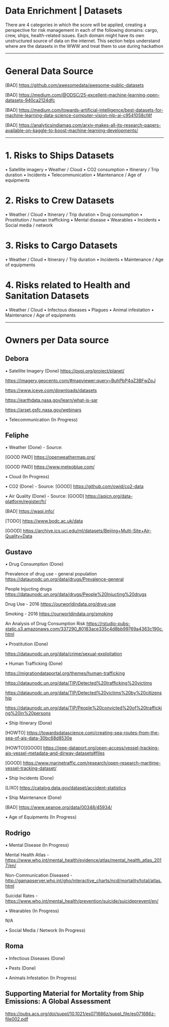 # Data Enrichment | Datasets

There are 4 categories in which the score will be applied, creating a perspective for risk management in each of the following domains: cargo, crew, ships, health-related issues. Each domain might have its own unstructured source of data on the internet. This section helps understand where are the datasets in the WWW and treat them to use during hackathon



_________________________________________________________________________________________________________________________________

# General Data Source

[BAD] https://github.com/awesomedata/awesome-public-datasets

[BAD] https://medium.com/@ODSC/25-excellent-machine-learning-open-datasets-940ca2124dfc

[BAD] https://medium.com/towards-artificial-intelligence/best-datasets-for-machine-learning-data-science-computer-vision-nlp-ai-c9541058cf4f

[BAD] https://analyticsindiamag.com/arxiv-makes-all-its-research-papers-available-on-kaggle-to-boost-machine-learning-developments/
_________________________________________________________________________________________________________________________________

# 1. Risks to Ships Datasets
•	Satellite imagery
•	Weather / Cloud
•	CO2 consumption
•	Itinerary / Trip duration
•	Incidents
•	Telecommunication
•	Maintenance / Age of equipments




# 2. Risks to Crew Datasets
•	Weather / Cloud
•	Itinerary / Trip duration
•	Drug consumption
•	Prostitution / human trafficking
•	Mental disease
•	Wearables
•	Incidents
•	Social media / network




# 3. Risks to Cargo Datasets
•	Weather / Cloud
•	Itinerary / Trip duration
•	Incidents
•	Maintenance / Age of equipments




# 4. Risks related to Health and Sanitation Datasets
•	Weather / Cloud 
•	Infectous diseases
•	Plagues
•	Animal infestation
•	Maintenance / Age of equipments




_________________________________________________________________________________________________________________________________

# Owners per Data source

## Debora
•	Satellite Imagery (Done)
https://pypi.org/project/planet/

https://imagery.geocento.com/#mapviewer:query=BuhPbP4qZ3BFwZpJ

https://www.iceye.com/downloads/datasets

https://earthdata.nasa.gov/learn/what-is-sar

https://arset.gsfc.nasa.gov/webinars

•	Telecommunication (In Progress)




## Feliphe
•	Weather (Done) - Source: 

[GOOD PAID] https://openweathermap.org/

[GOOD PAID] https://www.meteoblue.com/

•	Cloud (In Progress)

•	CO2 (Done) - Source: 
[GOOD] https://github.com/owid/co2-data

•	Air Quality (Done) - Source: 
[GOOD] https://aqicn.org/data-platform/register/fr/

[BAD] https://waqi.info/

[TODO] https://www.bodc.ac.uk/data

[GOOD] https://archive.ics.uci.edu/ml/datasets/Beijing+Multi-Site+Air-Quality+Data


## Gustavo
•	Drug Consumption (Done)

Prevalence of drug use - general population
https://dataunodc.un.org/data/drugs/Prevalence-general

People Injucting drugs
https://dataunodc.un.org/data/drugs/People%20Injucting%20drugs

Drug Use -  2016
https://ourworldindata.org/drug-use

Smoking - 2016
https://ourworldindata.org/smoking

An Analysis of Drug Consumption Risk
https://rstudio-pubs-static.s3.amazonaws.com/337290_80183ace335c4d8bb99769a4363c190c.html

•	Prostitution (Done)

https://dataunodc.un.org/data/crime/sexual-exploitation

•	Human Trafficking (Done)

https://migrationdataportal.org/themes/human-trafficking

https://dataunodc.un.org/data/TIP/Detected%20trafficking%20victims

https://dataunodc.un.org/data/TIP/Detected%20victims%20by%20citizenship

https://dataunodc.un.org/data/TIP/People%20convicted%20of%20trafficking%20in%20persons


•	Ship Itinerary (Done)

[HOWTO] https://towardsdatascience.com/creating-sea-routes-from-the-sea-of-ais-data-30bc68d8530e

[HOWTO][GOOD] https://ieee-dataport.org/open-access/vessel-tracking-ais-vessel-metadata-and-dirway-datasets#files

[GOOD] https://www.marinetraffic.com/research/open-research-maritime-vessel-tracking-dataset/


•	Ship Incidents (Done)

[LIXO] https://catalog.data.gov/dataset/accident-statistics


•	Ship Maintenance (Done)

[BAD] https://www.seanoe.org/data/00348/45934/


•	Age of Equipments (In Progress)




## Rodrigo
•	Mental Disease (In Progress)

Mental Health Atlas - https://www.who.int/mental_health/evidence/atlas/mental_health_atlas_2017/en/

Non-Communication Diseased - http://gamapserver.who.int/gho/interactive_charts/ncd/mortality/total/atlas.html

Suicidal Rates - https://www.who.int/mental_health/prevention/suicide/suicideprevent/en/

•	Wearables (In Progress)

N/A

•	Social Media / Network (In Progress)




## Roma
•	Infectious Diseases (Done)

•	Pests (Done)

•	Animals Infestation (In Progress)


## Supporting Material for Mortality from Ship Emissions: A Global Assessment

https://pubs.acs.org/doi/suppl/10.1021/es071686z/suppl_file/es071686z-file002.pdf
